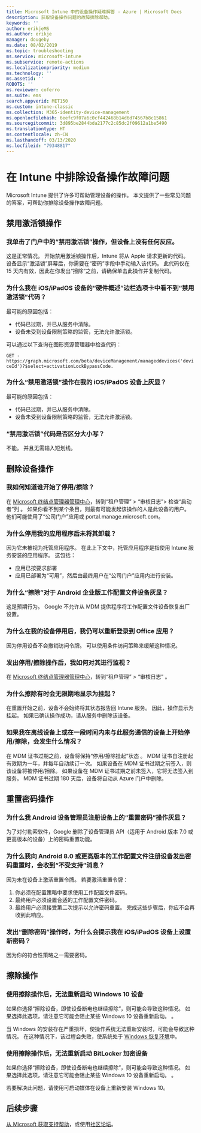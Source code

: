 ```yaml
---
title: Microsoft Intune 中的设备操作疑难解答 - Azure | Microsoft Docs
description: 获取设备操作问题的故障排除帮助。
keywords: ''
author: erikjeMS
ms.author: erikje
manager: dougeby
ms.date: 08/02/2019
ms.topic: troubleshooting
ms.service: microsoft-intune
ms.subservice: remote-actions
ms.localizationpriority: medium
ms.technology: ''
ms.assetid: ''
ROBOTS: ''
ms.reviewer: coferro
ms.suite: ems
search.appverid: MET150
ms.custom: intune-classic
ms.collection: M365-identity-device-management
ms.openlocfilehash: 6eefc9f07a6c0cf442468b14d6d74567b8c15861
ms.sourcegitcommit: 3d895be2844bda2177c2c85dc2f09612a1be5490
ms.translationtype: HT
ms.contentlocale: zh-CN
ms.lasthandoff: 03/13/2020
ms.locfileid: "79348817"
---
```

# <a name="troubleshoot-device-actions-in-intune"></a>在 Intune 中排除设备操作故障问题

Microsoft Intune 提供了许多可帮助管理设备的操作。 本文提供了一些常见问题的答案，可帮助你排除设备操作故障问题。

## <a name="disable-activation-lock-action"></a>禁用激活锁操作

### <a name="i-clicked-the-disable-activation-lock-action-in-the-portal-but-nothing-happened-on-the-device"></a>我单击了门户中的“禁用激活锁”操作，但设备上没有任何反应。
这是正常情况。 开始禁用激活锁操作后，Intune 将从 Apple 请求更新的代码。 设备显示“激活锁”屏幕后，你需要在“密码”字段中手动输入该代码。 此代码仅在 15 天内有效，因此在你发出“擦除”之前，请确保单击此操作并复制代码。

### <a name="why-dont-i-see-the-disable-activation-lock-code-in-the-hardware-overview-blade-of-my-iosipados-device"></a>为什么我在 iOS/iPadOS 设备的“硬件概述”边栏选项卡中看不到“禁用激活锁”代码？
最可能的原因包括：
- 代码已过期，并已从服务中清除。
- 设备未受到设备限制策略的监管，无法允许激活锁。

可以通过以下查询在图形资源管理器中检查代码：

```GET - https://graph.microsoft.com/beta/deviceManagement/manageddevices('deviceId')?$select=activationLockBypassCode.```

### <a name="why-is-the-disable-activation-lock-action-greyed-out-for-my-iosipados-device"></a>为什么“禁用激活锁”操作在我的 iOS/iPadOS 设备上灰显？
最可能的原因包括： 
- 代码已过期，并已从服务中清除。
- 设备未受到设备限制策略的监管，无法允许激活锁。

### <a name="is-the-disable-activation-lock-code-case-sensitive"></a>“禁用激活锁”代码是否区分大小写？
不能。 并且无需输入短划线。

## <a name="remove-devices-action"></a>删除设备操作

### <a name="how-do-i-tell-who-started-a-retirewipe"></a>我如何知道谁开始了停用/擦除？
在 [Microsoft 终结点管理器管理中心](https://go.microsoft.com/fwlink/?linkid=2109431)，转到“租户管理” > “审核日志”> 检查“启动者”列    。
如果你看不到某个条目，则最有可能发起该操作的人是此设备的用户。 他们可能使用了“公司门户”应用或 portal.manage.microsoft.com。

### <a name="why-wasnt-my-application-uninstalled-after-using-retire"></a>为什么停用我的应用程序后未将其卸载？
因为它未被视为托管应用程序。 在此上下文中，托管应用程序是指使用 Intune 服务安装的应用程序。 这包括：
- 应用已按要求部署
- 应用已部署为“可用”，然后由最终用户在“公司门户”应用内进行安装。

### <a name="why-is-wipe-grayed-out-for-android-enterprise-work-profile-devices"></a>为什么“擦除”对于 Android 企业版工作配置文件设备灰显？
这是预期行为。 Google 不允许从 MDM 提供程序将工作配置文件设备恢复出厂设置。

### <a name="why-can-i-sign-back-into-my-office-apps-after-my-device-was-retired"></a>为什么在我的设备停用后，我仍可以重新登录到 Office 应用？
因为停用设备不会撤销访问令牌。 可以使用条件访问策略来缓解这种情况。

### <a name="how-can-i-monitor-a-retirewipe-action-after-it-was-issued"></a>发出停用/擦除操作后，我如何对其进行监视？
在 [Microsoft 终结点管理器管理中心](https://go.microsoft.com/fwlink/?linkid=2109431)，转到“租户管理” > “审核日志”   。

### <a name="why-do-wipes-sometimes-show-as-pending-indefinitely"></a>为什么擦除有时会无限期地显示为挂起？
在重置开始之前，设备不会始终将其状态报告回 Intune 服务。 因此，操作显示为挂起。 如果已确认操作成功，请从服务中删除该设备。

### <a name="what-happens-if-i-start-a-retirewipe-on-an-offline-device-or-a-device-that-hasnt-communicated-with-the-service-in-a-while"></a>如果我在离线设备上或在一段时间内未与此服务通信的设备上开始停用/擦除，会发生什么情况？
在 MDM 证书过期之前，设备将保持“停用/擦除挂起”状态  。 MDM 证书自注册起有效期为一年，并每年自动续订一次。 如果设备在 MDM 证书过期之前签入，则该设备将被停用/擦除。 如果设备在 MDM 证书过期之前未签入，它将无法签入到服务。 MDM 证书过期 180 天后，设备将自动从 Azure 门户中删除。


## <a name="reset-passcode-action"></a>重置密码操作

### <a name="why-is-the-reset-passcode-action-greyed-out-on-my-android-device-admin-enrolled-device"></a>为什么我 Android 设备管理员注册设备上的“重置密码”操作灰显？
为了对付勒索软件，Google 删除了设备管理员 API（适用于 Android 版本 7.0 或更高版本的设备）上的密码重置功能。

### <a name="why-do-i-get-a-not-supported-message-when-i-issue-a-passcode-reset-to-my-android-80-or-later-work-profile-enrolled-device"></a>为什么我向 Android 8.0 或更高版本的工作配置文件注册设备发出密码重置时，会收到“不受支持”消息？
因为未在设备上激活重置令牌。 若要激活重置令牌：
1. 你必须在配置策略中要求使用工作配置文件密码。
2. 最终用户必须设置合适的工作配置文件密码。
3. 最终用户必须接受第二次提示以允许密码重置。
完成这些步骤后，你应不会再收到此响应。

### <a name="why-am-i-prompted-to-set-a-new-passcode-on-my-iosipados-device-when-i-issue-the-remove-passcode-action"></a>发出“删除密码”操作时，为什么会提示我在 iOS/iPadOS 设备上设置新密码？
因为你的符合性策略之一需要密码。


## <a name="wipe-action"></a>擦除操作

### <a name="i-cant-restart-a-windows-10-device-after-using-the-wipe-action"></a>使用擦除操作后，无法重新启动 Windows 10 设备
如果你选择“擦除设备，即使设备断电也继续擦除”，则可能会导致这种情况。  如果选择此选项，请注意它可能会阻止某些 Windows 10 设备重新启动。 。

当 Windows 的安装存在严重损坏，使操作系统无法重新安装时，可能会导致这种情况。 在这种情况下，该过程会失败，使系统处于 [Windows 恢复环境]( https://docs.microsoft.com/windows-hardware/manufacture/desktop/windows-recovery-environment--windows-re--technical-reference)中。

### <a name="i-cant-restart-a-bitlocker-encrypted-device-after-using-the-wipe-action"></a>使用擦除操作后，无法重新启动 BitLocker 加密设备
如果你选择“擦除设备，即使设备断电也继续擦除”，则可能会导致这种情况。  如果选择此选项，请注意它可能会阻止某些 Windows 10 设备重新启动。 。

若要解决此问题，请使用可启动媒体在设备上重新安装 Windows 10。


## <a name="next-steps"></a>后续步骤

[从 Microsoft 获取支持帮助](../fundamentals/get-support.md)，或使用[社区论坛](https://social.technet.microsoft.com/Forums/en-US/home?category=microsoftintune)。
